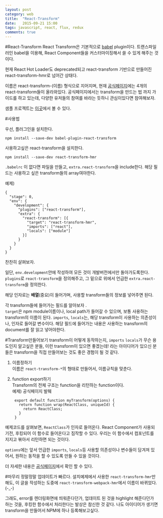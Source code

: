 ```yaml
---
layout: post
category: web
title:  "React-Transform"
date:   2015-09-21 15:00
tags: javascript, react, flux, redux 
comments: true
---
```

#React-Transform
React Transform은 기본적으로 [babel](http://nodejs.github.io/iojs-ko/articles/2015/05/11/story-about-js-and-babel/) plugin이다. 트랜스파일러인 babel을 이용해, React Component들을 커스터마이징해서 쓸 수 있게 해주는 것이다.  

현재 React Hot Loader도 deprecated되고 react-transform 기반으로 만들어진 react-transform-hmr로 넘어간 상태다. 

이름은 react-transform-(이름) 형식으로 지어지며, 현재 [공식페이지](https://github.com/gaearon/babel-plugin-react-transform)에는 4개의 react-transform들이 올라와있다. 공식페이지에서는 transform을 만드는 법 까지 가이드를 하고 있는데, 다양한 유저들의 참여를 바라는 듯하니 관심이있다면 참여해보자.

샘플 프로젝트는 [이곳](react-transform-boilerplate)에서 볼 수 있다.

#사용법

우선, 플러그인을 설치한다.

	npm install --save-dev babel-plugin-react-transform

사용하고싶은 react-transform을 설치한다.  

	npm install --save-dev react-transform-hmr

`.babelrc` 이 없다면 파일을 만들고, `extra.react-transform`을 include한다. 해당 필드는 사용하고 싶은 transform들의 array여야한다.

예제)

	{
	  "stage": 0,
	  "env": {
	    "development": {
	      "plugins": ["react-transform"],
	      "extra": {
	        "react-transform": [{
	          "target": "react-transform-hmr",
	          "imports": ["react"],
	          "locals": ["module"]
	        }]
	      }
	    }
	  }
	}
	
찬찬히 살펴보자.  

일단, `env.development`안에 작성하여 모든 것이 개발버전에서만 돌아가도록한다. `plugins`로 `react-transform`을 정의해주고, 그 밑으로 위에서 언급한 `extra.react-transform`을 정의한다.  

해당 인자로는 **배열**(중요)이 들어가며, 사용할 transform들의 정보를 넣어주면 된다.  

각 transform들에 들어가는 필드를 알아보자 .  
`target`은 npm module이름이나, local path가 들어갈 수 있으며, 보통 사용하는 transform의 이름이 된다. `imports`, `locals`는, 해당 transform이 사용하는 의존성이나, 인자로 들어갈 변수이다. 해당 필드에 들어가는 내용은 사용하는 transform의 document를 잘 읽고 넣어야한다.

#Transform만들어보기
transform이 어떻게 동작하는지, `imports` `locals`가 무슨 용도인지 알고싶은 분들, 이런 transform이 있으면 좋겠는데! 라는 아이디어가 있으신 분들은 transform을 직접 만들어보는 것도 좋은 경험이 될 것 같다.

1. 이름정하기  
이름은 `react-transform-*`의 형태로 만들어서, 이름규칙을 맞춘다.  

2. function export하기  
Transform의 전체 구조는 function을 리턴하는 function이다.  
예제) 공식페이지 발췌
		
		export default function myTransform(options) {
		  return function wrap(ReactClass, uniqueId) {
		    return ReactClass;
		  }
		}
		
예제코드를 살펴보면, `ReactClass`가 인자로 들어온다. React Component가 사용되기전, 후킹되어 이 함수로 들어온다고 짐작할 수 있다. 우리는 이 함수에서 컴포넌트를 지지고 볶아서 리턴하면 되는 것이다.

`options`에는 앞서 언급한 `imports`, `locals`등 사용할 의존성이나 변수들이 담겨져 있어서, 원하는 동작을 할 수 있도록 만들 수 있을 것이다.

더 자세한 내용은 [공식페이지](https://github.com/gaearon/babel-plugin-react-transform#writing-a-transform)에서 확인 할 수 있다.

#마무리
정말정말 업데이트가 빠르다. 설치예제에서 사용한 `react-transform-hmr`만해도, 이 글을 작성하는 도중에 `react-transform-webpack-hmr`에서 이름이 바뀌었다.(-_-)

그래도, error를 렌더링화면에 띄워준다던가, 업데이트 된 것을 highlight 해준다던가 하는 것을, 후킹한 함수에서 처리한다는 발상은 참신한 것 같다. 나도 아이디어가 생기면 transform을 만들어서 NPM에 하나 등록해보고싶다.